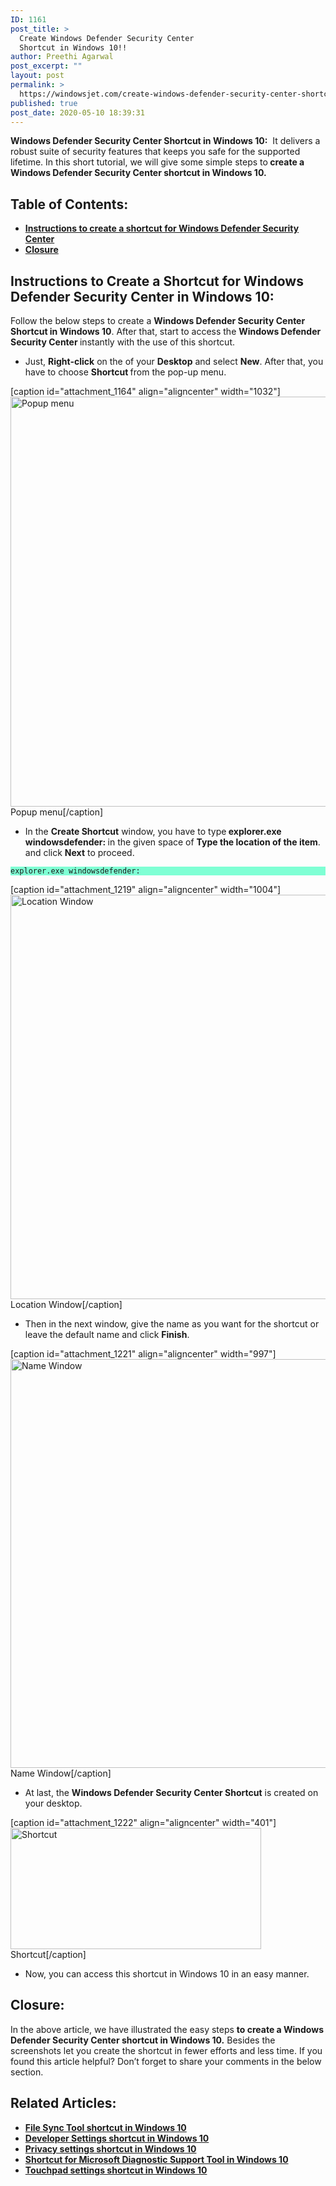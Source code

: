 ```yaml
---
ID: 1161
post_title: >
  Create Windows Defender Security Center
  Shortcut in Windows 10!!
author: Preethi Agarwal
post_excerpt: ""
layout: post
permalink: >
  https://windowsjet.com/create-windows-defender-security-center-shortcut-in-windows-10-1161/
published: true
post_date: 2020-05-10 18:39:31
---
```

<strong><span class="dropcap dropcap1">W</span>indows Defender Security Center Shortcut in Windows 10:</strong>  It delivers a robust suite of security features that keeps you safe for the supported lifetime. In this short tutorial, we will give some simple steps to<strong> create a Windows Defender Security Center shortcut in Windows 10.</strong>
<h2>Table of Contents:</h2>
<ul>
 	<li><a href="#1"><strong>Instructions to create a shortcut for Windows Defender Security Center </strong></a></li>
 	<li><a href="#2"><strong>Closure</strong></a></li>
</ul>
<h2 id="1">Instructions to Create a Shortcut for Windows Defender Security Center in Windows 10:</h2>
Follow the below steps to create a <strong>Windows Defender Security Center </strong><strong>Shortcut in Windows 10</strong>. After that, start to access the <strong>Windows Defender Security Center </strong>instantly with the use of this shortcut.
<ul>
 	<li>Just, <strong>Right-click</strong> on the of your <strong>Desktop</strong> and select <strong>New</strong>. After that, you have to choose <strong>Shortcut </strong>from the pop-up menu.</li>
</ul>
[caption id="attachment_1164" align="aligncenter" width="1032"]<img class="wp-image-1164 size-full" src="https://windowsjet.com/wp-content/uploads/2020/05/Screenshot_1.png" alt="Popup menu" width="1032" height="656" /> Popup menu[/caption]
<ul>
 	<li>In the <strong>Create Shortcut</strong> window, you have to type<b> explorer.exe windowsdefender: </b>in the given space of <strong>Type the location of the item</strong>. and click <strong>Next</strong> to proceed.</li>
</ul>
<p style="background: aquamarine;"><code>explorer.exe windowsdefender:</code></p>


[caption id="attachment_1219" align="aligncenter" width="1004"]<img class="wp-image-1219 size-full" src="https://windowsjet.com/wp-content/uploads/2020/05/Screenshot_1-9.png" alt="Location Window" width="1004" height="647" /> Location Window[/caption]
<ul>
 	<li>Then in the next window, give the name as you want for the shortcut or leave the default name and click <strong>Finish</strong>.</li>
</ul>
[caption id="attachment_1221" align="aligncenter" width="997"]<img class="wp-image-1221 size-full" src="https://windowsjet.com/wp-content/uploads/2020/05/Screenshot_2-9.png" alt="Name Window" width="997" height="654" /> Name Window[/caption]
<ul>
 	<li>At last, the <strong>Windows Defender Security Center</strong><strong> </strong><strong>Shortcut</strong> is created on your desktop.</li>
</ul>
[caption id="attachment_1222" align="aligncenter" width="401"]<img class="wp-image-1222 size-full" src="https://windowsjet.com/wp-content/uploads/2020/05/Screenshot_3-9.png" alt="Shortcut" width="401" height="194" /> Shortcut[/caption]
<ul>
 	<li>Now, you can access this shortcut in Windows 10 in an easy manner.</li>
</ul>
<h2 id="2">Closure:</h2>
In the above article, we have illustrated the easy steps <strong>to create a Windows Defender Security Center shortcut in Windows 10.</strong> Besides the screenshots let you create the shortcut in fewer efforts and less time. If you found this article helpful? Don’t forget to share your comments in the below section.
<h2>Related Articles:</h2>
<ul>
 	<li><a href="https://windowsjet.com/file-sync-tool-shortcut-in-windows-10-556/" rel="nofollow"><strong>File Sync Tool shortcut in Windows 10</strong></a></li>
 	<li><a href="https://windowsjet.com/create-developer-settings-shortcut-in-windows-10-701/" rel="nofollow"><strong>Developer Settings shortcut in Windows 10</strong></a></li>
 	<li><a href="https://windowsjet.com/create-privacy-settings-shortcut-in-windows-10-simple-way-449/" rel="nofollow"><strong>Privacy settings shortcut in Windows 10</strong></a></li>
 	<li><a href="https://windowsjet.com/shortcut-for-microsoft-diagnostic-support-tool-in-windows-10-552/" rel="nofollow"><strong>Shortcut for Microsoft Diagnostic Support Tool in Windows 10</strong></a></li>
 	<li><a href="https://windowsjet.com/create-a-shortcut-for-touchpad-settings-in-windows-10-389/" rel="nofollow"><strong>Touchpad settings shortcut in Windows 10</strong></a></li>
</ul>